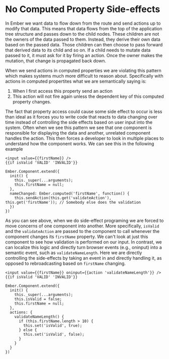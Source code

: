 # No Computed Property Side-effects

In Ember we want data to flow down from the route and send actions up to modify that data. This means that data flows from the top of the application tree structure and passes down to the child nodes. These children are not the owners of the data passed to them. Instead, they derive their own data based on the passed data. Those children can then choose to pass forward that derived data to its child and so on. If a child needs to mutate data passed to it, it must ask for it by firing an action. Once the owner makes the mutation, that change is propagated back down.

When we send actions in computed properties we are violating this pattern which makes systems much more difficult to reason about. Specifically with actions in computed propertites what we are semantically saying is:

1. When I first access this property send an action
2. This action will not fire again unless the dependent key of this computed property changes.

The fact that property access could cause some side effect to occur is less than ideal as it forces you to write code that reacts to data changing over time instead of controlling the side effects based on user input into the system. Often when we see this pattern we see that one component is responsible for displaying the data and another, unrelated component handles the action. This then forces a developer to look in multiple places to understand how the component works. We can see this in the following example

```
<input value={{firstName}} />
{{if isValid 'VALID' 'INVALID'}}
```

```
Ember.Component.extend({
  init() {
    this._super(...arguments);
    this.firstName = null;
  },
  nameChanged: Ember.computed('firstName', function() {
    this.sendAction(this.get('validateAction'), this.get('firstName')); // Somebody else does the validation
  })
})
```

As you can see above, when we do side-effect programing we are forced to move concerns of one component into another. More specifically, `isValid` and the `validateAction` are passed to the component to call whenever the component changes its `firstName` property. We can't look at just this component to see how validation is performed on our input. In contrast, we can localize this logic and directly turn browser events (e.g., oninput) into a semantic event, such as `validateNameLength`. Here we are directly controlling the side-effects by taking an event in and directly handling it, as opposed to rebroadcasting based on `firstName` changing.

```
<input value={{firstName}} oninput={{action 'validateNameLength'}} />
{{if isValid 'VALID' 'INVALID'}}
```

```
Ember.Component.extend({
  init() {
    this._super(...arguments);
    this.isValid = false;
    this.firstName = null;
  },
  actions: {
    validateNameLength() {
      if (this.firstName.length > 10) {
        this.set('isValid', true);
      } else {
        this.set('isValid', false);
      }
    }
  }
})
```

